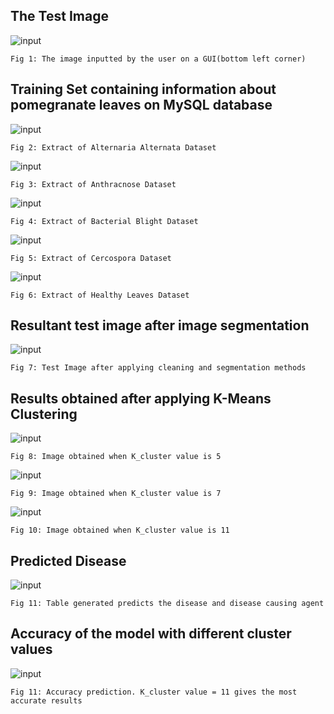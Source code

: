 ## The Test Image

![input](results/inputted_image_on_gui.JPG)

    Fig 1: The image inputted by the user on a GUI(bottom left corner)


## Training Set containing information about pomegranate leaves on MySQL database

![input](results/Dataset_AlternariaAlternata.png)

    Fig 2: Extract of Alternaria Alternata Dataset

![input](results/Dataset_Anthracnose.png)

    Fig 3: Extract of Anthracnose Dataset

![input](results/Dataset_BacterialBlight.png)

    Fig 4: Extract of Bacterial Blight Dataset

![input](results/Dataset_CercosporaLeafSpot.png)

    Fig 5: Extract of Cercospora Dataset

![input](results/Dataset_HealthyLeaves.png)

    Fig 6: Extract of Healthy Leaves Dataset
    
 
## Resultant test image after image segmentation

![input](results/original_image_after_image_segmentation.JPG)

    Fig 7: Test Image after applying cleaning and segmentation methods


## Results obtained after applying K-Means Clustering

![input](results/k=5_clustered_image_final_result.JPG)

    Fig 8: Image obtained when K_cluster value is 5

![input](results/k=7_clustered_image_final_result.JPG)

    Fig 9: Image obtained when K_cluster value is 7

![input](results/k=11_clusterred_image_final_result.JPG)

    Fig 10: Image obtained when K_cluster value is 11


## Predicted Disease 

![input](results/result_sample_image_inputted.JPG)

    Fig 11: Table generated predicts the disease and disease causing agent 


## Accuracy of the model with different cluster values

![input](results/accuracy_k=7_9_11_13_15_17.JPG)

    Fig 11: Accuracy prediction. K_cluster value = 11 gives the most accurate results
